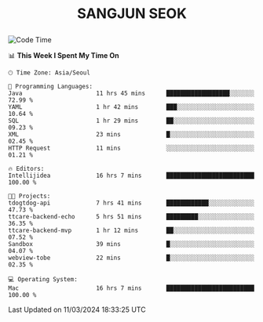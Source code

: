 <h1>
 <p align="center">
   SANGJUN SEOK
 </p>
</h1>

<!--START_SECTION:waka-->
![Code Time](http://img.shields.io/badge/Code%20Time-3%2C353%20hrs-blue)

📊 **This Week I Spent My Time On** 

```text
🕑︎ Time Zone: Asia/Seoul

💬 Programming Languages: 
Java                     11 hrs 45 mins      ██████████████████░░░░░░░   72.99 % 
YAML                     1 hr 42 mins        ███░░░░░░░░░░░░░░░░░░░░░░   10.64 % 
SQL                      1 hr 29 mins        ██░░░░░░░░░░░░░░░░░░░░░░░   09.23 % 
XML                      23 mins             █░░░░░░░░░░░░░░░░░░░░░░░░   02.45 % 
HTTP Request             11 mins             ░░░░░░░░░░░░░░░░░░░░░░░░░   01.21 % 

🔥 Editors: 
Intellijidea             16 hrs 7 mins       █████████████████████████   100.00 % 

🐱‍💻 Projects: 
tdogtdog-api             7 hrs 41 mins       ████████████░░░░░░░░░░░░░   47.73 % 
ttcare-backend-echo      5 hrs 51 mins       █████████░░░░░░░░░░░░░░░░   36.35 % 
ttcare-backend-mvp       1 hr 12 mins        ██░░░░░░░░░░░░░░░░░░░░░░░   07.52 % 
Sandbox                  39 mins             █░░░░░░░░░░░░░░░░░░░░░░░░   04.07 % 
webview-tobe             22 mins             █░░░░░░░░░░░░░░░░░░░░░░░░   02.35 % 

💻 Operating System: 
Mac                      16 hrs 7 mins       █████████████████████████   100.00 % 
```


 Last Updated on 11/03/2024 18:33:25 UTC
<!--END_SECTION:waka-->
